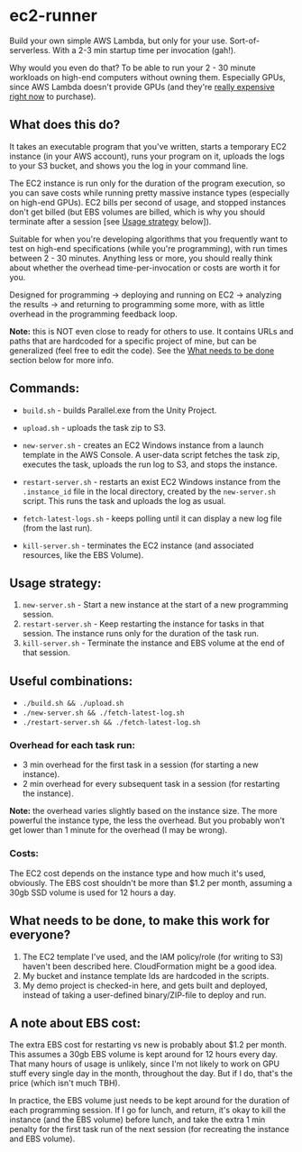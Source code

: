 # ec2-runner

Build your own simple AWS Lambda, but only for your use. Sort-of-serverless. With a 2-3 min startup time per invocation (gah!).

Why would you even do that? To be able to run your 2 - 30 minute workloads on high-end computers without owning them. Especially GPUs, since AWS Lambda doesn't provide GPUs (and they're [really expensive right now](https://en.wikipedia.org/wiki/2020–2021_global_chip_shortage) to purchase).

## What does this do?
It takes an executable program that you've written, starts a temporary EC2 instance (in your AWS account), runs your program on it, uploads the logs to your S3 bucket, and shows you the log in your command line.

The EC2 instance is run only for the duration of the program execution, so you can save costs while running pretty massive instance types (especially on high-end GPUs). EC2 bills per second of usage, and stopped instances don't get billed (but EBS volumes are billed, which is why you should terminate after a session [see [Usage strategy](#usage-strategy) below]).

Suitable for when you're developing algorithms that you frequently want to test on high-end specifications (while you're programming), with run times between 2 - 30 minutes. Anything less or more, you should really think about whether the overhead time-per-invocation or costs are worth it for you.

Designed for programming -> deploying and running on EC2 -> analyzing the results -> and returning to programming some more, with as little overhead in the programming feedback loop.

**Note:** this is NOT even close to ready for others to use. It contains URLs and paths that are hardcoded for a specific project of mine, but can be generalized (feel free to edit the code). See the [What needs to be done](#what-needs-to-be-done-to-make-this-work-for-everyone) section below for more info.

## Commands:
* `build.sh` - builds Parallel.exe from the Unity Project.
* `upload.sh` - uploads the task zip to S3.

* `new-server.sh` - creates an EC2 Windows instance from a launch template in the AWS Console. A user-data script fetches the task zip, executes the task, uploads the run log to S3, and stops the instance.
* `restart-server.sh` - restarts an exist EC2 Windows instance from the `.instance_id` file in the local directory, created by the `new-server.sh` script. This runs the task and uploads the log as usual.
* `fetch-latest-logs.sh` - keeps polling until it can display a new log file (from the last run).

* `kill-server.sh` - terminates the EC2 instance (and associated resources, like the EBS Volume).

## Usage strategy:
1. `new-server.sh` - Start a new instance at the start of a new programming session.
2. `restart-server.sh` - Keep restarting the instance for tasks in that session. The instance runs only for the duration of the task run.
3. `kill-server.sh` - Terminate the instance and EBS volume at the end of that session.

## Useful combinations:
* `./build.sh && ./upload.sh`
* `./new-server.sh && ./fetch-latest-log.sh`
* `./restart-server.sh && ./fetch-latest-log.sh`

### Overhead for each task run:
- 3 min overhead for the first task in a session (for starting a new instance).
- 2 min overhead for every subsequent task in a session (for restarting the instance).

**Note:** the overhead varies slightly based on the instance size. The more powerful the instance type, the less the overhead. But you probably won't get lower than 1 minute for the overhead (I may be wrong).

### Costs:
The EC2 cost depends on the instance type and how much it's used, obviously. The EBS cost shouldn't be more than $1.2 per month, assuming a 30gb SSD volume is used for 12 hours a day.

## What needs to be done, to make this work for everyone?
1. The EC2 template I've used, and the IAM policy/role (for writing to S3) haven't been described here. CloudFormation might be a good idea.
2. My bucket and instance template Ids are hardcoded in the scripts.
3. My demo project is checked-in here, and gets built and deployed, instead of taking a user-defined binary/ZIP-file to deploy and run.

## A note about EBS cost:
The extra EBS cost for restarting vs new is probably about $1.2 per month. This assumes a 30gb EBS volume is kept around for 12 hours every day. That many hours of usage is unlikely, since I'm not likely to work on GPU stuff every single day in the month, throughout the day. But if I do, that's the price (which isn't much TBH).

In practice, the EBS volume just needs to be kept around for the duration of each programming session. If I go for lunch, and return, it's okay to kill the instance (and the EBS volume) before lunch, and take the extra 1 min penalty for the first task run of the next session (for recreating the instance and EBS volume).